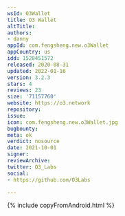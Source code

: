 ```yaml
---
wsId: O3Wallet
title: O3 Wallet
altTitle: 
authors:
- danny
appId: com.fengsheng.new.o3Wallet
appCountry: us
idd: 1528451572
released: 2020-08-31
updated: 2022-01-16
version: 3.2.3
stars: 4
reviews: 23
size: '71157760'
website: https://o3.network
repository: 
issue: 
icon: com.fengsheng.new.o3Wallet.jpg
bugbounty: 
meta: ok
verdict: nosource
date: 2021-10-01
signer: 
reviewArchive: 
twitter: O3_Labs
social:
- https://github.com/O3Labs

---
```


{% include copyFromAndroid.html %}